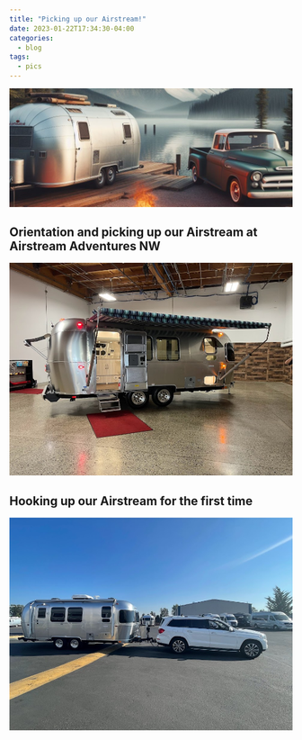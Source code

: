```yaml
---
title: "Picking up our Airstream!"
date: 2023-01-22T17:34:30-04:00
categories:
  - blog
tags:
  - pics
---
```


![banner](https://raw.githubusercontent.com/aslakehouse/aslakehouse.github.io/main/assets/images/aslhbanner.jpg)

## Orientation and picking up our Airstream at Airstream Adventures NW

![AirstreamPickup](assets/images/postimages/AirstreamPickup.jpg)

## Hooking up our Airstream for the first time

![AirstreamHookup](assets/images/postimages/AirstreamHookup.jpg)
